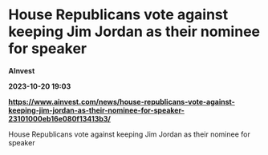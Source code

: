 # House Republicans vote against keeping Jim Jordan as their nominee for speaker
**AInvest**

**2023-10-20 19:03**

**https://www.ainvest.com/news/house-republicans-vote-against-keeping-jim-jordan-as-their-nominee-for-speaker-23101000eb16e080f13413b3/**

House Republicans vote against keeping Jim Jordan as their nominee for speaker